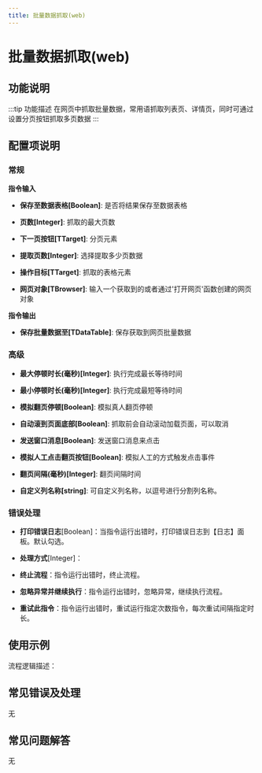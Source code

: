 ```yaml
---
title: 批量数据抓取(web)
---
```


# 批量数据抓取(web)

## 功能说明

:::tip 功能描述
在网页中抓取批量数据，常用语抓取列表页、详情页，同时可通过设置分页按钮抓取多页数据
:::

## 配置项说明

### 常规

**指令输入**

- **保存至数据表格[Boolean]**: 是否将结果保存至数据表格

- **页数[Integer]**: 抓取的最大页数

- **下一页按钮[TTarget]**: 分页元素

- **提取页数[Integer]**: 选择提取多少页数据

- **操作目标[TTarget]**: 抓取的表格元素

- **网页对象[TBrowser]**: 输入一个获取到的或者通过'打开网页'函数创建的网页对象


**指令输出**

- **保存批量数据至[TDataTable]**: 保存获取到网页批量数据

### 高级

- **最大停顿时长(毫秒)[Integer]**: 执行完成最长等待时间

- **最小停顿时长(毫秒)[Integer]**: 执行完成最短等待时间

- **模拟翻页停顿[Boolean]**: 模拟真人翻页停顿

- **自动滚到页面底部[Boolean]**: 抓取前会自动滚动加载页面，可以取消

- **发送窗口消息[Boolean]**: 发送窗口消息来点击

- **模拟人工点击翻页按钮[Boolean]**: 模拟人工的方式触发点击事件

- **翻页间隔(毫秒)[Integer]**: 翻页间隔时间

- **自定义列名称[string]**: 可自定义列名称，以逗号进行分割列名称。

### 错误处理

- **打印错误日志**[Boolean]：当指令运行出错时，打印错误日志到【日志】面板。默认勾选。

- **处理方式**[Integer]：

 - **终止流程**：指令运行出错时，终止流程。

 - **忽略异常并继续执行**：指令运行出错时，忽略异常，继续执行流程。

 - **重试此指令**：指令运行出错时，重试运行指定次数指令，每次重试间隔指定时长。

## 使用示例

流程逻辑描述：

## 常见错误及处理

无

## 常见问题解答

无

